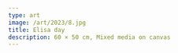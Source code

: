 ```yaml
---
type: art
image: /art/2023/8.jpg
title: Elisa day
description: 60 × 50 cm, Mixed media on canvas
---
```

